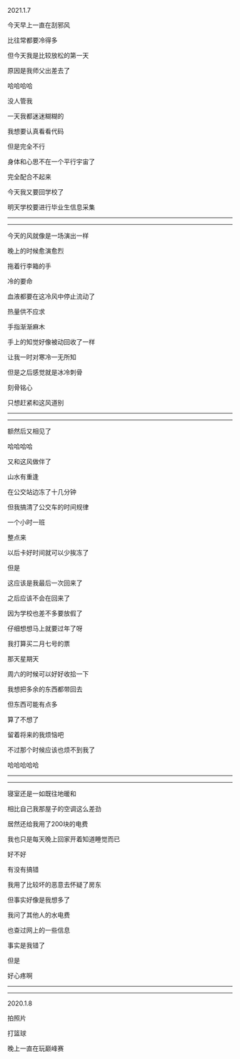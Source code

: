 2021.1.7

今天早上一直在刮邪风

比往常都要冷得多

但今天我是比较放松的第一天

原因是我师父出差去了

哈哈哈哈

没人管我

一天我都迷迷糊糊的

我想要认真看看代码

但是完全不行

身体和心思不在一个平行宇宙了

完全配合不起来

今天我又要回学校了

明天学校要进行毕业生信息采集

-------

--------

今天的风就像是一场演出一样

晚上的时候愈演愈烈

拖着行李箱的手

冷的要命

血液都要在这冷风中停止流动了

热量供不应求

手指渐渐麻木

手上的知觉好像被动回收了一样

让我一时对寒冷一无所知

但是之后感觉就是冰冷刺骨

刻骨铭心

只想赶紧和这风道别



-------

--------

额然后又相见了

哈哈哈哈

又和这风做伴了

山水有重逢

在公交站边冻了十几分钟

但我搞清了公交车的时间规律

一个小时一班

整点来

以后卡好时间就可以少挨冻了

但是

这应该是我最后一次回来了

之后应该不会在回来了

因为学校也差不多要放假了

仔细想想马上就要过年了呀

我打算买二月七号的票

那天星期天

周六的时候可以好好收拾一下

我想把多余的东西都带回去

但东西可能有点多

算了不想了

留着将来的我烦恼吧

不过那个时候应该也烦不到我了

哈哈哈哈哈

-----

------

寝室还是一如既往地暖和

相比自己我那屋子的空调这么差劲

居然还给我用了200块的电费

我也只是每天晚上回家开着知道睡觉而已

好不好

有没有搞错

我用了比较坏的恶意去怀疑了房东

但事实好像是我想多了

我问了其他人的水电费

也查过网上的一些信息

事实是我错了

但是

好心疼啊

------

---------

2020.1.8

拍照片

打篮球

晚上一直在玩巅峰赛